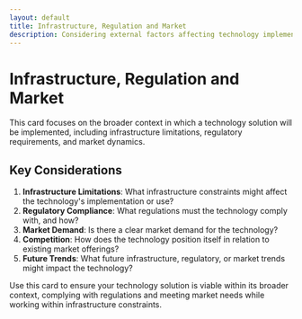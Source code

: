```yaml
---
layout: default
title: Infrastructure, Regulation and Market
description: Considering external factors affecting technology implementation
---
```


# Infrastructure, Regulation and Market

This card focuses on the broader context in which a technology solution will be implemented, including infrastructure limitations, regulatory requirements, and market dynamics.

## Key Considerations

1. **Infrastructure Limitations**: What infrastructure constraints might affect the technology's implementation or use?
2. **Regulatory Compliance**: What regulations must the technology comply with, and how?
3. **Market Demand**: Is there a clear market demand for the technology?
4. **Competition**: How does the technology position itself in relation to existing market offerings?
5. **Future Trends**: What future infrastructure, regulatory, or market trends might impact the technology?

Use this card to ensure your technology solution is viable within its broader context, complying with regulations and meeting market needs while working within infrastructure constraints.
